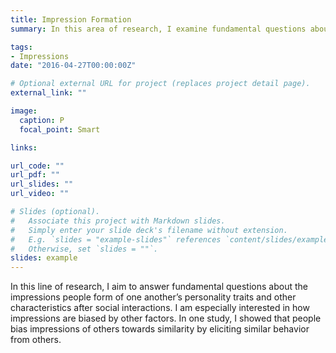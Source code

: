 ```yaml
---
title: Impression Formation
summary: In this area of research, I examine fundamental questions about impression formation.

tags:
- Impressions
date: "2016-04-27T00:00:00Z"

# Optional external URL for project (replaces project detail page).
external_link: ""

image:
  caption: P
  focal_point: Smart

links:

url_code: ""
url_pdf: ""
url_slides: ""
url_video: ""

# Slides (optional).
#   Associate this project with Markdown slides.
#   Simply enter your slide deck's filename without extension.
#   E.g. `slides = "example-slides"` references `content/slides/example-slides.md`.
#   Otherwise, set `slides = ""`.
slides: example
---
```


In this line of research, I aim to answer fundamental questions about the impressions people form of one another’s  personality traits and other characteristics after social interactions. I am especially interested in how impressions are biased by other factors. In one study, I showed that people bias impressions of others towards similarity by eliciting similar behavior from others.
